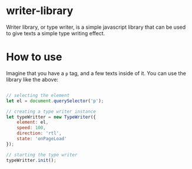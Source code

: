 # writer-library

Writer library, or type writer, is a simple javascript library that can be used to give texts a simple type writing effect.

# How to use

Imagine that you have a ``` p ``` tag, and a few texts inside of it.
You can use the library like the above:

```javascript

// selecting the element
let el = document.querySelector('p');

// creating a type writer instance
let typeWritter = new TypeWriter({
	element: el,
	speed: 100,
	direction: 'rtl',
	state: 'onPageLoad'
});

// starting the type writer
typeWritter.init();

```
